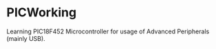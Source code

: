 # PICWorking

Learning PIC18F452 Microcontroller for usage of Advanced Peripherals  (mainly USB).


